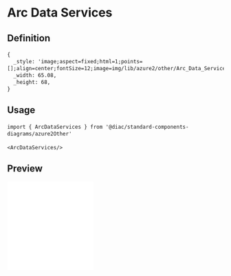 # Arc Data Services

## Definition

```
{
  _style: 'image;aspect=fixed;html=1;points=[];align=center;fontSize=12;image=img/lib/azure2/other/Arc_Data_Services.svg;strokeColor=none;',
  _width: 65.08,
  _height: 68,
}
```

## Usage

```
import { ArcDataServices } from '@diac/standard-components-diagrams/azure2Other'

<ArcDataServices/>
```

## Preview

<img src="./arc-data-services.png" width="200"/>

